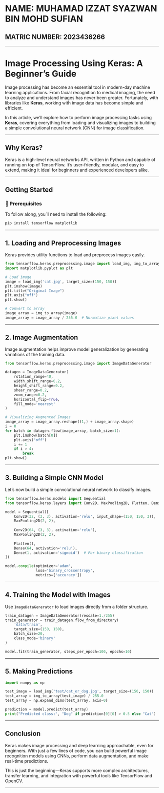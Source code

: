 # NAME: MUHAMAD IZZAT SYAZWAN BIN MOHD SUFIAN
## MATRIC NUMBER: 2023436266

---

# Image Processing Using Keras: A Beginner’s Guide

Image processing has become an essential tool in modern-day machine learning applications. From facial recognition to medical imaging, the need to analyze and understand images has never been greater. Fortunately, with libraries like **Keras**, working with image data has become simple and efficient.

In this article, we’ll explore how to perform image processing tasks using **Keras**, covering everything from loading and visualizing images to building a simple convolutional neural network (CNN) for image classification.

---

## Why Keras?

Keras is a high-level neural networks API, written in Python and capable of running on top of TensorFlow. It’s user-friendly, modular, and easy to extend, making it ideal for beginners and experienced developers alike.

---

## Getting Started

### 🔧 Prerequisites

To follow along, you’ll need to install the following:

```bash
pip install tensorflow matplotlib
```

---

## 1. Loading and Preprocessing Images

Keras provides utility functions to load and preprocess images easily.

```python
from tensorflow.keras.preprocessing.image import load_img, img_to_array
import matplotlib.pyplot as plt

# Load image
image = load_img('cat.jpg', target_size=(150, 150))
plt.imshow(image)
plt.title("Original Image")
plt.axis("off")
plt.show()

# Convert to array
image_array = img_to_array(image)
image_array = image_array / 255.0  # Normalize pixel values
```

---

## 2. Image Augmentation

Image augmentation helps improve model generalization by generating variations of the training data.

```python
from tensorflow.keras.preprocessing.image import ImageDataGenerator

datagen = ImageDataGenerator(
    rotation_range=40,
    width_shift_range=0.2,
    height_shift_range=0.2,
    shear_range=0.2,
    zoom_range=0.2,
    horizontal_flip=True,
    fill_mode='nearest'
)

# Visualizing Augmented Images
image_array = image_array.reshape((1,) + image_array.shape)
i = 0
for batch in datagen.flow(image_array, batch_size=1):
    plt.imshow(batch[0])
    plt.axis("off")
    i += 1
    if i > 4:
        break
plt.show()
```

---

## 3. Building a Simple CNN Model

Let’s now build a simple convolutional neural network to classify images.

```python
from tensorflow.keras.models import Sequential
from tensorflow.keras.layers import Conv2D, MaxPooling2D, Flatten, Dense

model = Sequential([
    Conv2D(32, (3, 3), activation='relu', input_shape=(150, 150, 3)),
    MaxPooling2D(2, 2),
    
    Conv2D(64, (3, 3), activation='relu'),
    MaxPooling2D(2, 2),
    
    Flatten(),
    Dense(64, activation='relu'),
    Dense(1, activation='sigmoid')  # For binary classification
])

model.compile(optimizer='adam',
              loss='binary_crossentropy',
              metrics=['accuracy'])
```

---

## 4. Training the Model with Images

Use `ImageDataGenerator` to load images directly from a folder structure.

```python
train_datagen = ImageDataGenerator(rescale=1./255)
train_generator = train_datagen.flow_from_directory(
    'data/train',
    target_size=(150, 150),
    batch_size=20,
    class_mode='binary'
)

model.fit(train_generator, steps_per_epoch=100, epochs=10)
```

---

## 5. Making Predictions

```python
import numpy as np

test_image = load_img('test/cat_or_dog.jpg', target_size=(150, 150))
test_array = img_to_array(test_image) / 255.0
test_array = np.expand_dims(test_array, axis=0)

prediction = model.predict(test_array)
print("Predicted class:", "Dog" if prediction[0][0] > 0.5 else "Cat")
```

---

## Conclusion

Keras makes image processing and deep learning approachable, even for beginners. With just a few lines of code, you can build powerful image recognition models using CNNs, perform data augmentation, and make real-time predictions.

This is just the beginning—Keras supports more complex architectures, transfer learning, and integration with powerful tools like TensorFlow and OpenCV.

---


